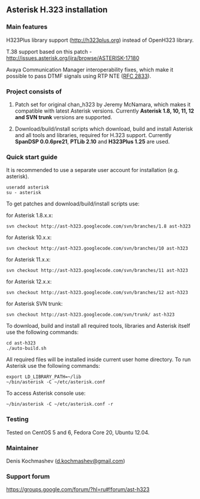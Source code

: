## Asterisk H.323 installation ##


### Main features ###
H323Plus library support (http://h323plus.org) instead of OpenH323 library.

T.38 support based on this patch - http://issues.asterisk.org/jira/browse/ASTERISK-17180

Avaya Communication Manager interoperability fixes, which make it possible to pass DTMF signals using RTP NTE ([RFC 2833](http://www.ietf.org/rfc/rfc2833.txt)).


### Project consists of ###
1. Patch set for original chan\_h323 by Jeremy McNamara, which makes it compatible with latest Asterisk versions. Currently **Asterisk 1.8, 10, 11, 12 and SVN trunk** versions are supported.

2. Download/build/install scripts which download, build and install Asterisk and all tools and libraries, required for H.323 support. Currently **SpanDSP 0.0.6pre21**, **PTLib 2.10** and **H323Plus 1.25** are used.


### Quick start guide ###
It is recommended to use a separate user account for installation (e.g. asterisk).
```
useradd asterisk
su - asterisk
```

To get patches and download/build/install scripts use:

for Asterisk 1.8.x.x:
```
svn checkout http://ast-h323.googlecode.com/svn/branches/1.8 ast-h323
```
for Asterisk 10.x.x:
```
svn checkout http://ast-h323.googlecode.com/svn/branches/10 ast-h323
```
for Asterisk 11.x.x:
```
svn checkout http://ast-h323.googlecode.com/svn/branches/11 ast-h323
```
for Asterisk 12.x.x:
```
svn checkout http://ast-h323.googlecode.com/svn/branches/12 ast-h323
```
for Asterisk SVN trunk:
```
svn checkout http://ast-h323.googlecode.com/svn/trunk/ ast-h323
```


To download, build and install all required tools, libraries and Asterisk itself use the following commands:
```
cd ast-h323
./auto-build.sh
```


All required files will be installed inside current user home directory. To run Asterisk use the following commands:
```
export LD_LIBRARY_PATH=~/lib
~/bin/asterisk -C ~/etc/asterisk.conf
```


To access Asterisk console use:
```
~/bin/asterisk -C ~/etc/asterisk.conf -r
```


### Testing ###
Tested on CentOS 5 and 6, Fedora Core 20, Ubuntu 12.04.

### Maintainer ###
Denis Kochmashev (d.kochmashev@gmail.com)

### Support forum ###
https://groups.google.com/forum/?hl=ru#!forum/ast-h323